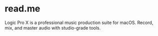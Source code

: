 # read.me
Logic Pro X is a professional music production suite for macOS. Record, mix, and master audio with studio-grade tools.
